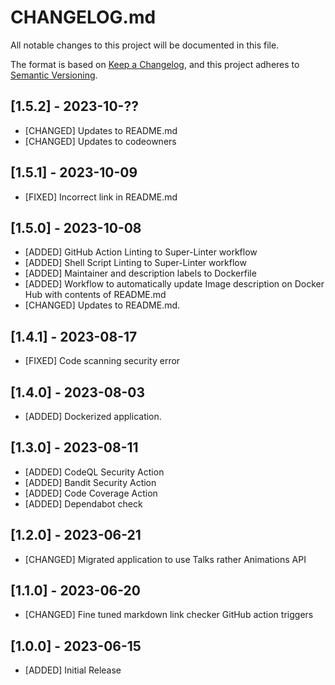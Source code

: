 # CHANGELOG.md

All notable changes to this project will be documented in this file.

The format is based on [Keep a Changelog](https://keepachangelog.com/en/1.0.0/),
and this project adheres to [Semantic Versioning](https://semver.org/spec/v2.0.0.html).

## [1.5.2] - 2023-10-??

- [CHANGED] Updates to README.md
- [CHANGED] Updates to codeowners

## [1.5.1] - 2023-10-09

- [FIXED] Incorrect link in README.md

## [1.5.0] - 2023-10-08

- [ADDED] GitHub Action Linting to Super-Linter workflow
- [ADDED] Shell Script Linting to Super-Linter workflow
- [ADDED] Maintainer and description labels to Dockerfile
- [ADDED] Workflow to automatically update Image description on Docker Hub with contents of README.md
- [CHANGED] Updates to README.md.

## [1.4.1] - 2023-08-17

- [FIXED] Code scanning security error

## [1.4.0] - 2023-08-03

- [ADDED] Dockerized application.

## [1.3.0] - 2023-08-11

- [ADDED] CodeQL Security Action
- [ADDED] Bandit Security Action
- [ADDED] Code Coverage Action
- [ADDED] Dependabot check

## [1.2.0] - 2023-06-21

- [CHANGED] Migrated application to use Talks rather Animations API

## [1.1.0] - 2023-06-20

- [CHANGED] Fine tuned markdown link checker GitHub action triggers

## [1.0.0] - 2023-06-15

- [ADDED] Initial Release

